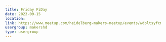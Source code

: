 ```yaml
---
title: Friday PiDay
date: 2023-09-15
location: 
link: https://www.meetup.com/heidelberg-makers-meetup/events/wdbltsyfcmbtb/
usergroup: makershd
type: usergroup
---
```

